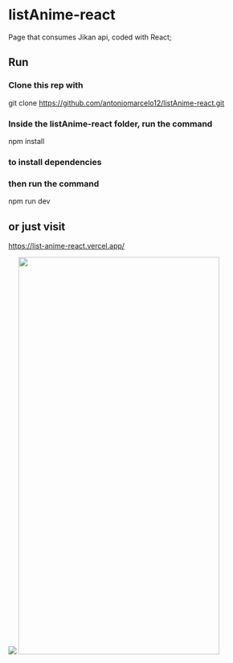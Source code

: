 # listAnime-react
Page that consumes Jikan api, coded with React;

## Run
### Clone this rep with 
git clone https://github.com/antoniomarcelo12/listAnime-react.git

### Inside the listAnime-react folder, run the command
npm install
### to install dependencies

### then run the command 
npm run dev

## or just visit
https://list-anime-react.vercel.app/




<img src="https://user-images.githubusercontent.com/48918930/183146195-7c9b21dc-da72-4246-b15b-7907869b0365.png">
<img src="https://user-images.githubusercontent.com/48918930/183145753-98229d30-d47c-4baa-b1b7-1212c2cef6b7.jpg" width="400" height="790">

